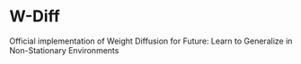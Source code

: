 # W-Diff
Official implementation of Weight Diffusion for Future: Learn to Generalize in Non-Stationary Environments
